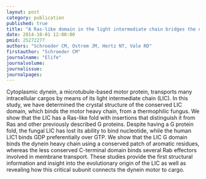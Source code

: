 ```yaml
---
layout: post
category: publication
published: true
title: "A Ras-like domain in the light intermediate chain bridges the dynein motor to a cargo-binding region."
date: 2014-10-01 12:00:00
pmid: 25272277
authors: "Schroeder CM, Ostrem JM, Hertz NT, Vale RD"
firstauthor: "Schroeder CM"
journalname: "Elife"
journalvolume: 
journalissue: 
journalpages: 
---
```


Cytoplasmic dynein, a microtubule-based motor protein, transports many intracellular cargos by means of its light intermediate chain (LIC). In this study, we have determined the crystal structure of the conserved LIC domain, which binds the motor heavy chain, from a thermophilic fungus. We show that the LIC has a Ras-like fold with insertions that distinguish it from Ras and other previously described G proteins. Despite having a G protein fold, the fungal LIC has lost its ability to bind nucleotide, while the human LIC1 binds GDP preferentially over GTP. We show that the LIC G domain binds the dynein heavy chain using a conserved patch of aromatic residues, whereas the less conserved C-terminal domain binds several Rab effectors involved in membrane transport. These studies provide the first structural information and insight into the evolutionary origin of the LIC as well as revealing how this critical subunit connects the dynein motor to cargo.

